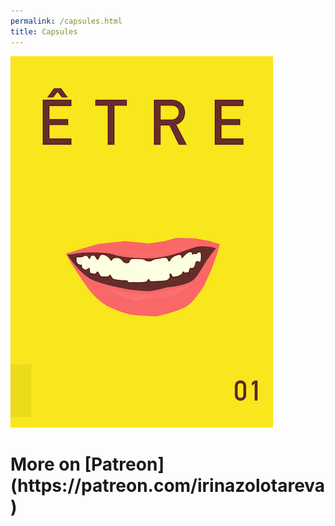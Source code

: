 ```yaml
---
permalink: /capsules.html
title: Capsules
---
```


<a href="1.html"><img src="1.png" class="w1"></a>
<h1>More on [Patreon](https://patreon.com/irinazolotareva)</h1>
